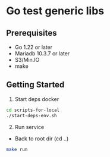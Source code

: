 # Go test generic libs

## Prerequisites

- Go 1.22 or later
- Mariadb 10.3.7 or later
- S3/Min.IO
- make

## Getting Started

1. Start deps docker

```sh
cd scripts-for-local
./start-deps-env.sh
```

2. Run service

- Back to root dir (cd ..)

```sh
make run
```
